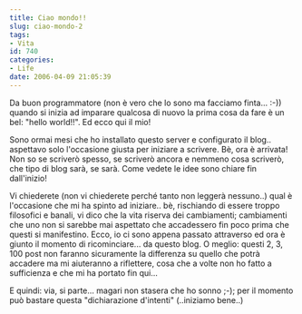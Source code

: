 ```yaml
---
title: Ciao mondo!!
slug: ciao-mondo-2
tags:
- Vita
id: 740
categories:
- Life
date: 2006-04-09 21:05:39
---
```


Da buon programmatore (non è vero che lo sono ma facciamo finta... :-)) quando si inizia ad imparare qualcosa di nuovo la prima cosa da fare è un bel: "hello world!!". Ed ecco qui il mio!

Sono ormai mesi che ho installato questo server e configurato il blog.. aspettavo solo l'occasione giusta per iniziare a scrivere. Bè, ora è arrivata! Non so se scriverò spesso, se scriverò ancora e nemmeno cosa scriverò, che tipo di blog sarà, se sarà. Come vedete le idee sono chiare fin dall'inizio!

Vi chiederete (non vi chiederete perché tanto non leggerà nessuno..) qual è l'occasione che mi ha spinto ad iniziare.. bè, rischiando di essere troppo filosofici e banali, vi dico che la vita riserva dei cambiamenti; cambiamenti che uno non si sarebbe mai aspettato che accadessero fin poco prima che questi si manifestino. Ecco, io ci sono appena passato attraverso ed ora è giunto il momento di ricominciare... da questo blog. O meglio: questi 2, 3, 100 post non faranno sicuramente la differenza su quello che potrà accadere ma mi aiuteranno a riflettere, cosa che a volte non ho fatto a sufficienza e che mi ha portato fin qui...

E quindi: via, si parte... magari non stasera che ho sonno ;-); per il momento può bastare questa "dichiarazione d'intenti" (..iniziamo bene..)
